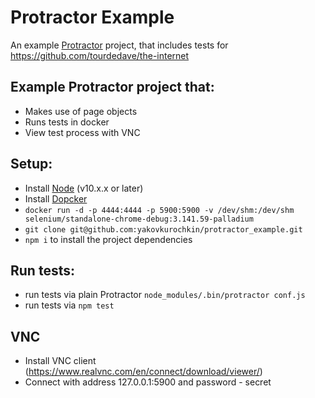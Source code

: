 # Protractor Example
An example [Protractor](http://protractortest.org) project, that includes tests for https://github.com/tourdedave/the-internet

## Example Protractor project that:
* Makes use of page objects
* Runs tests in docker
* View test process with VNC

## Setup:
* Install [Node](http://nodejs.org) (v10.x.x or later)
* Install [Dopcker](https://www.docker.com/)
* `docker run -d -p 4444:4444 -p 5900:5900 -v /dev/shm:/dev/shm selenium/standalone-chrome-debug:3.141.59-palladium`
* `git clone git@github.com:yakovkurochkin/protractor_example.git`
* `npm i` to install the project dependencies

## Run tests:
* run tests via plain Protractor `node_modules/.bin/protractor conf.js`
* run tests via `npm test`

## VNC 
* Install VNC client (https://www.realvnc.com/en/connect/download/viewer/)
* Connect with address 127.0.0.1:5900 and password - secret